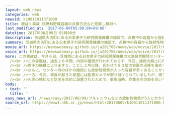 ```yaml
---
layout: web_news
categories: web
newsid: k10011011371000
title: 被ばく事故 核燃料貯蔵容器の点検方法など見直し検討へ
last_modified_at: '2017-06-09T05:08:00+09:00'
datetime: 2017年06月09日 05時08分
description: 茨城県大洗町にある日本原子力研究開発機構の施設で、点検中の容器から放射性物質が飛び散り、作業員が被ばくした事故を受け、原子力機構は、まだ点検が終わっていない容器が残されていることから、今後、作業の方法などの見直しを検討することにしています。
summary: 茨城県大洗町にある日本原子力研究開発機構の施設で、点検中の容器から放射性物質が飛び散り、作業員が被ばくした事故を受け、原子力機構は、まだ点検が終わっていない容器が残されていることから、今後、作業の方法などの見直しを検討することにしています。
movie_url: https://newswebeasy.github.io/ja201706/news/web/movie/2017/06/09/k10011011371000.mp4
voice_url: https://newswebeasy.github.io/ja201706/news/web/voice/2017/06/09/k10011011371000.mp3
more: この事故は、今月６日、茨城県にある日本原子力研究開発機構の大洗研究開発センターの施設で、点検をしようとした核燃料の貯蔵容器の内部の袋が破裂し、プルトニウムなどを含む放射性物質の粉末が飛び散ったもので、現場にいた５人のうち、１人の肺から２万２０００ベクレルの放射性物質が計測されました。<br
  /><br />この容器は、過去２６年間、内部の確認が行われておらず、今回、施設の廃止に向けて、原子力規制庁の指示で核物質の管理状況などを調べるために点検が行われていました。<br
  /><br />原子力機構によりますと、ことし２月以降、合わせて８０個の容器の点検を進めてきましたが、事故を受けて作業を止めていて、今回の容器と中身が同じ２０個の容器を含め、およそ５０個の点検がまだ終わっていないということです。<br
  /><br />さらに、センター内のほかの施設にも放射性物質が入った容器が多くあることから、原子力機構は、事故の詳しい原因を調べるとともに、今後、点検方法などの見直しを検討することにしています。<br
  /><br />一方、今回、事故が起きた部屋には監視カメラが取り付けられていましたが、原子力機構は、録画の機能はなく、当時の作業の状況を検証できるような画像は残されていないとしています。<br
  /><br />火災の検知など防災を目的に設置されたためで、事故当時、作業台の方向を向いておらず、監視する人もいなかったということです。<br /><br />原子力機構は、今後、現場にいた５人への聞き取りや部屋の汚染の広がりなどから、事故の詳しい状況を調べることにしています。
body:
- text: ''
  title: ''
easy_news_url: /news/easy/2017/06/09/プルトニウムなどの放射性物質が5人にかかる事故/
source_url: https://www3.nhk.or.jp/news/html/20170609/k10011011371000.html
...
```

